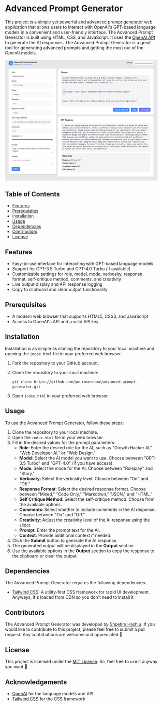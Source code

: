 # Advanced Prompt Generator

This project is a simple yet powerful and advanced prompt generator web application that allows users to interact with OpenAI's GPT-based language models in a convenient and user-friendly interface. The Advanced Prompt Generator is built using HTML, CSS, and JavaScript. It uses the [OpenAI API](https://beta.openai.com/) to generate the AI responses. The Advanced Prompt Generator is a great tool for generating advanced prompts and getting the most out of the OpenAI models.


![Advanced Prompt Generator Screenshot](screenshot.png)

## Table of Contents

- [Features](#features)
- [Prerequisites](#prerequisites)
- [Installation](#installation)
- [Usage](#usage)
- [Dependencies](#dependencies)
- [Contributors](#contributors)
- [License](#license)

## Features

- Easy-to-use interface for interacting with GPT-based language models
- Support for GPT-3.5 Turbo and GPT-4.0 Turbo (if available)
- Customizable settings for role, model, mode, verbosity, response format, self-critique method, comments, and creativity
- Live output display and API response logging
- Copy to clipboard and clear output functionality

## Prerequisites

- A modern web browser that supports HTML5, CSS3, and JavaScript
- Access to OpenAI's API and a valid API key

## Installation

Installation is as simple as cloning the repository to your local machine and opening the `index.html` file in your preferred web browser.

1. Fork the repository to your GitHub account.

2. Clone the repository to your local machine:

   ```
   git clone https://github.com/yourusername/advanced-prompt-generator.git
   ```

3. Open `index.html` in your preferred web browser.

## Usage

To use the Advanced Prompt Generator, follow these steps:

1. Clone the repository to your local machine.
2. Open the `index.html` file in your web browser.
3. Fill in the desired values for the prompt parameters:
   - **Role**: Enter the desired role for the AI, such as "Growth Hacker AI," "Web Developer AI," or "Web Design."
   - **Model**: Select the AI model you want to use. Choose between "GPT-3.5 Turbo" and "GPT-4.0" (if you have access).
   - **Mode**: Select the mode for the AI. Choose between "Roleplay" and "Story."
   - **Verbosity**: Select the verbosity level. Choose between "On" and "Off."
   - **Response Format**: Select the desired response format. Choose between "Mixed," "Code Only," "Markdown," "JSON," and "HTML."
   - **Self Critique Method**: Select the self-critique method. Choose from the available options.
   - **Comments**: Select whether to include comments in the AI response. Choose between "On" and "Off."
   - **Creativity**: Adjust the creativity level of the AI response using the slider.
   - **Prompt**: Enter the prompt text for the AI.
   - **Context**: Provide additional context if needed.
4. Click the **Submit** button to generate the AI response.
5. The generated output will be displayed in the **Output** section.
6. Use the available options in the **Output** section to copy the response to the clipboard or clear the output.

## Dependencies

The Advanced Prompt Generator requires the following dependencies:

- [Tailwind CSS](https://tailwindcss.com): A utility-first CSS framework for rapid UI development. Anyways, It's loaded from CDN so you don't need to install it.


## Contributors

The Advanced Prompt Generator was developed by [Shpetim Haxhiu](https://twitter.com/CrazieLearner). If you would like to contribute to this project, please feel free to submit a pull request. Any contributions are welcome and appreciated 🙏


## License

This project is licensed under the [MIT License](LICENSE). So, feel free to use it anyway you want 💪

## Acknowledgements

- [OpenAI](https://www.openai.com/) for the language models and API
- [Tailwind CSS](https://tailwindcss.com/) for the CSS framework